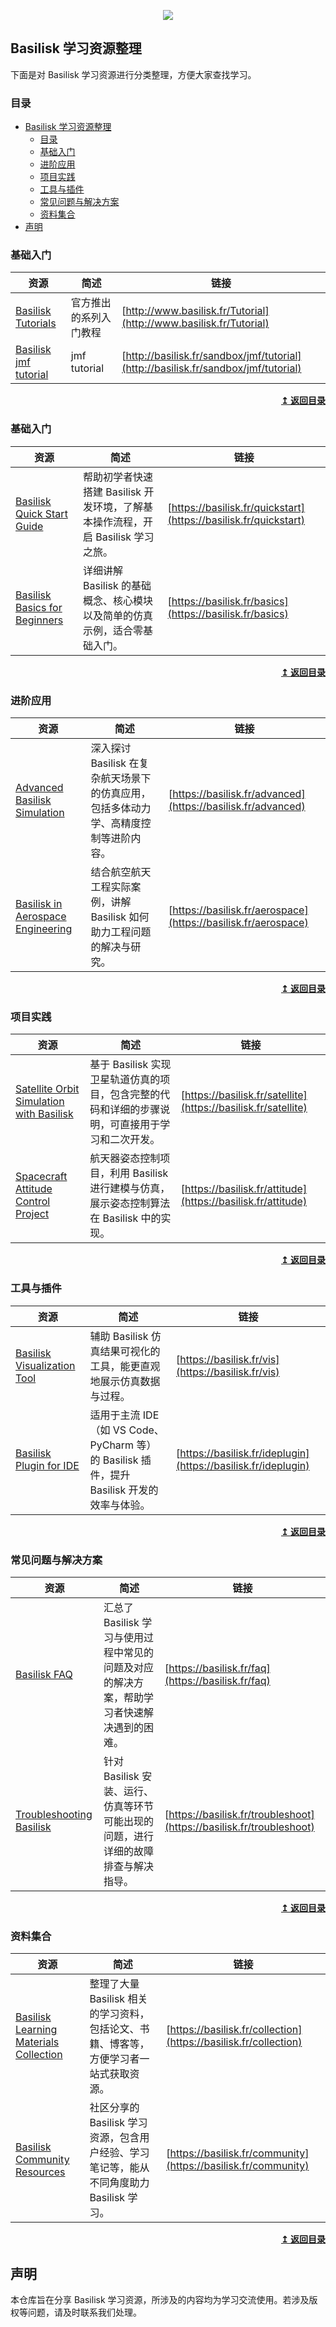 <p align="center">
  <img src="https://raw.githubusercontent.com/alpha1958627/Basilisk-Learning-Notes/main/assets/basilisk_brand.png">
</p>



## Basilisk 学习资源整理

下面是对 Basilisk 学习资源进行分类整理，方便大家查找学习。

### 目录


- [Basilisk 学习资源整理](#basilisk-学习资源整理)
  - [目录](#目录)
  - [基础入门](#基础入门)
  - [进阶应用](#进阶应用)
  - [项目实践](#项目实践)
  - [工具与插件](#工具与插件)
  - [常见问题与解决方案](#常见问题与解决方案)
  - [资料集合](#资料集合)
- [声明](#声明)


### 基础入门

资源 | 简述 | 链接
---- | ----- | -----
[Basilisk Tutorials](http://www.basilisk.fr/Tutorial) | 官方推出的系列入门教程 | [http://www.basilisk.fr/Tutorial](http://www.basilisk.fr/Tutorial)
[Basilisk jmf tutorial](https://basilisk.fr/docs) | jmf tutorial | [http://basilisk.fr/sandbox/jmf/tutorial](http://basilisk.fr/sandbox/jmf/tutorial)


<div align="right">
    <b><a href="#basilisk-学习资源整理">↥ 返回目录</a></b>
</div>

### 基础入门

资源 | 简述 | 链接
---- | ----- | -----
[Basilisk Quick Start Guide](https://basilisk.fr/quickstart) | 帮助初学者快速搭建 Basilisk 开发环境，了解基本操作流程，开启 Basilisk 学习之旅。 | [https://basilisk.fr/quickstart](https://basilisk.fr/quickstart)
[Basilisk Basics for Beginners](https://basilisk.fr/basics) | 详细讲解 Basilisk 的基础概念、核心模块以及简单的仿真示例，适合零基础入门。 | [https://basilisk.fr/basics](https://basilisk.fr/basics)

<div align="right">
    <b><a href="#basilisk-学习资源整理">↥ 返回目录</a></b>
</div>

### 进阶应用

资源 | 简述 | 链接
---- | ----- | -----
[Advanced Basilisk Simulation](https://basilisk.fr/advanced) | 深入探讨 Basilisk 在复杂航天场景下的仿真应用，包括多体动力学、高精度控制等进阶内容。 | [https://basilisk.fr/advanced](https://basilisk.fr/advanced)
[Basilisk in Aerospace Engineering](https://basilisk.fr/aerospace) | 结合航空航天工程实际案例，讲解 Basilisk 如何助力工程问题的解决与研究。 | [https://basilisk.fr/aerospace](https://basilisk.fr/aerospace)

<div align="right">
    <b><a href="#basilisk-学习资源整理">↥ 返回目录</a></b>
</div>

### 项目实践

资源 | 简述 | 链接
---- | ----- | -----
[Satellite Orbit Simulation with Basilisk](https://basilisk.fr/satellite) | 基于 Basilisk 实现卫星轨道仿真的项目，包含完整的代码和详细的步骤说明，可直接用于学习和二次开发。 | [https://basilisk.fr/satellite](https://basilisk.fr/satellite)
[Spacecraft Attitude Control Project](https://basilisk.fr/attitude) | 航天器姿态控制项目，利用 Basilisk 进行建模与仿真，展示姿态控制算法在 Basilisk 中的实现。 | [https://basilisk.fr/attitude](https://basilisk.fr/attitude)

<div align="right">
    <b><a href="#basilisk-学习资源整理">↥ 返回目录</a></b>
</div>

### 工具与插件

资源 | 简述 | 链接
---- | ----- | -----
[Basilisk Visualization Tool](https://basilisk.fr/vis) | 辅助 Basilisk 仿真结果可视化的工具，能更直观地展示仿真数据与过程。 | [https://basilisk.fr/vis](https://basilisk.fr/vis)
[Basilisk Plugin for IDE](https://basilisk.fr/ideplugin) | 适用于主流 IDE（如 VS Code、PyCharm 等）的 Basilisk 插件，提升 Basilisk 开发的效率与体验。 | [https://basilisk.fr/ideplugin](https://basilisk.fr/ideplugin)

<div align="right">
    <b><a href="#basilisk-学习资源整理">↥ 返回目录</a></b>
</div>

### 常见问题与解决方案

资源 | 简述 | 链接
---- | ----- | -----
[Basilisk FAQ](https://basilisk.fr/faq) | 汇总了 Basilisk 学习与使用过程中常见的问题及对应的解决方案，帮助学习者快速解决遇到的困难。 | [https://basilisk.fr/faq](https://basilisk.fr/faq)
[Troubleshooting Basilisk](https://basilisk.fr/troubleshoot) | 针对 Basilisk 安装、运行、仿真等环节可能出现的问题，进行详细的故障排查与解决指导。 | [https://basilisk.fr/troubleshoot](https://basilisk.fr/troubleshoot)

<div align="right">
    <b><a href="#basilisk-学习资源整理">↥ 返回目录</a></b>
</div>

### 资料集合

资源 | 简述 | 链接
---- | ----- | -----
[Basilisk Learning Materials Collection](https://basilisk.fr/collection) | 整理了大量 Basilisk 相关的学习资料，包括论文、书籍、博客等，方便学习者一站式获取资源。 | [https://basilisk.fr/collection](https://basilisk.fr/collection)
[Basilisk Community Resources](https://basilisk.fr/community) | 社区分享的 Basilisk 学习资源，包含用户经验、学习笔记等，能从不同角度助力 Basilisk 学习。 | [https://basilisk.fr/community](https://basilisk.fr/community)

<div align="right">
    <b><a href="#basilisk-学习资源整理">↥ 返回目录</a></b>
</div>

## 声明

本仓库旨在分享 Basilisk 学习资源，所涉及的内容均为学习交流使用。若涉及版权等问题，请及时联系我们处理。